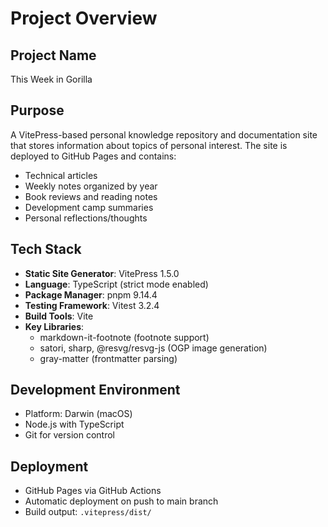 # Project Overview

## Project Name
This Week in Gorilla

## Purpose
A VitePress-based personal knowledge repository and documentation site that stores information about topics of personal interest. The site is deployed to GitHub Pages and contains:
- Technical articles
- Weekly notes organized by year
- Book reviews and reading notes
- Development camp summaries
- Personal reflections/thoughts

## Tech Stack
- **Static Site Generator**: VitePress 1.5.0
- **Language**: TypeScript (strict mode enabled)
- **Package Manager**: pnpm 9.14.4
- **Testing Framework**: Vitest 3.2.4
- **Build Tools**: Vite
- **Key Libraries**:
  - markdown-it-footnote (footnote support)
  - satori, sharp, @resvg/resvg-js (OGP image generation)
  - gray-matter (frontmatter parsing)

## Development Environment
- Platform: Darwin (macOS)
- Node.js with TypeScript
- Git for version control

## Deployment
- GitHub Pages via GitHub Actions
- Automatic deployment on push to main branch
- Build output: `.vitepress/dist/`
